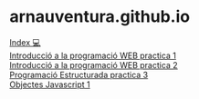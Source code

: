 # arnauventura.github.io

[Index 💻](https://arnauventura.github.io/WebEnBlanc/index.html)
<br/>
[Introducció a la programació WEB practica 1](https://arnauventura.github.io/DWEC/Introducció_a_la_programació_WEB/Practica_1.HTML)<br/>
[Introducció a la programació WEB practica 2](https://arnauventura.github.io/DWEC/Introducció_a_la_programació_WEB/Practica_2.HTML)<br/>
[Programació Estructurada practica 3](https://arnauventura.github.io/DWEC/Introducció_a_la_programació_WEB/Practica_3.HTML)<br>
[Objectes Javascript 1](https://arnau.ventura.github.io/DWEC/Objectes/Practica_objectes.html)
